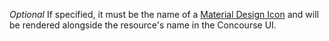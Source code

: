 *Optional* If specified, it must be the name of a [Material Design Icon](https://materialdesignicons.com) and will be rendered alongside the resource's name in the Concourse UI.